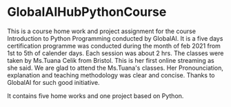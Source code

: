 # GlobalAIHubPythonCourse

This is a course home work and project assignment for the course Introduction to Python Programming 
conducted by GlobalAI. It is a five days certification programme was conducted during the month of feb 2021 from 1st to 5th of calender days.
Each session was about 2 hrs. The classes were taken by Ms.Tuana Celik from Bristol. This is her first online streaming as she said.
We are glad to attend the Ms.Tuana's classes. Her Pronounciation, explanation and teaching methodology was clear and concise.
Thanks to GlobalAI for such good initiative.

It contains five home works and one project based on Python.
